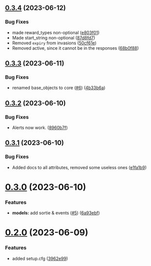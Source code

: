 ## [0.3.4](https://github.com/WFCD/warframe.py/compare/v0.3.3...v0.3.4) (2023-06-12)


### Bug Fixes

* made reward_types non-optional ([e803f01](https://github.com/WFCD/warframe.py/commit/e803f0117e7070473677c04ad7f718ff19e1dd99))
* Made start_string non-optional ([87d8fd7](https://github.com/WFCD/warframe.py/commit/87d8fd77c863db8468019e27e00c06b87f02cf4d))
* Removed `expiry` from invasions ([50cf61e](https://github.com/WFCD/warframe.py/commit/50cf61ece12333d03a63f0e9ed13c66b2f28b0ad))
* Removed active, since it cannot be in the responses ([68b0f88](https://github.com/WFCD/warframe.py/commit/68b0f8831f2229269a3add077bc5b23325dc911a))

## [0.3.3](https://github.com/WFCD/warframe.py/compare/v0.3.2...v0.3.3) (2023-06-11)


### Bug Fixes

* renamed base_objects to core ([#6](https://github.com/WFCD/warframe.py/issues/6)) ([4b33b6a](https://github.com/WFCD/warframe.py/commit/4b33b6a7305ce2b377a5449332bfb39e8b364879))

## [0.3.2](https://github.com/WFCD/warframe.py/compare/v0.3.1...v0.3.2) (2023-06-10)


### Bug Fixes

* Alerts now work. ([8960b7f](https://github.com/WFCD/warframe.py/commit/8960b7f3ceed272c36e29db7cafb0e19cf2dcf94))

## [0.3.1](https://github.com/WFCD/warframe.py/compare/v0.3.0...v0.3.1) (2023-06-10)


### Bug Fixes

* Added docs to all attributes, removed some useless ones ([e1fa1b9](https://github.com/WFCD/warframe.py/commit/e1fa1b96d09e300eca7de2f5e5ec91e21874578e))

# [0.3.0](https://github.com/WFCD/warframe.py/compare/v0.2.0...v0.3.0) (2023-06-10)


### Features

* **models:** add sortie & events ([#5](https://github.com/WFCD/warframe.py/issues/5)) ([6a93ebf](https://github.com/WFCD/warframe.py/commit/6a93ebfd3cda9af4088d9be244e0425ddcb46d4e))

# [0.2.0](https://github.com/WFCD/warframe.py/compare/v0.1.3...v0.2.0) (2023-06-09)


### Features

* added setup.cfg ([3962e99](https://github.com/WFCD/warframe.py/commit/3962e993669a93ec0c1883e3c56beb8a5b27a752))
